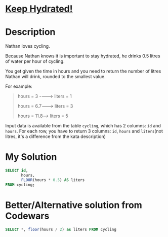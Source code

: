 # [Keep Hydrated!](https://www.codewars.com/kata/582cb0224e56e068d800003c)

# Description
Nathan loves cycling.

Because Nathan knows it is important to stay hydrated, he drinks 0.5 litres of water per hour of cycling.

You get given the time in hours and you need to return the number of litres Nathan will drink, rounded to the smallest 
value.

For example:

>hours = 3 ----> liters = 1
>
>hours = 6.7---> liters = 3
>
>hours = 11.8--> liters = 5

Input data is available from the table <code>cycling</code>, which has 2 columns: <code>id</code> 
and <code>hours</code>. For each row, you have to return 3 columns: <code>id</code>, <code>hours</code> and
<code>liters</code>(not litres, it's a difference from the kata description)

# My Solution
```SQL
SELECT id,
       hours,
       FLOOR(hours * 0.5) AS liters
FROM cycling;
```
# Better/Alternative solution from Codewars
```sql
SELECT *, floor(hours / 2) as liters FROM cycling
```
